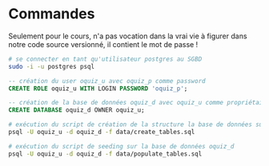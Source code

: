 # Commandes

Seulement pour le cours, n'a pas vocation dans la vrai vie à figurer dans notre code source versionné, il contient le mot de passe !

```sh
# se connecter en tant qu'utilisateur postgres au SGBD
sudo -i -u postgres psql
```

```sql
-- création du user oquiz_u avec oquiz_p comme password
CREATE ROLE oquiz_u WITH LOGIN PASSWORD 'oquiz_p';
```

```sql
-- création de la base de données oquiz_d avec oquiz_u comme propriétaire
CREATE DATABASE oquiz_d OWNER oquiz_u;
```

```sh
# exécution du script de création de la structure la base de données sur la base de données précédemment créée
psql -U oquiz_u -d oquiz_d -f data/create_tables.sql 
```

```sh
# exécution du script de seeding sur la base de données oquiz_d
psql -U oquiz_u -d oquiz_d -f data/populate_tables.sql 
```
